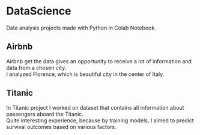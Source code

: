 # DataScience
Data analysis projects made with Python in Colab Notebook.<br>

## Airbnb
Airbnb get the data gives an opportunity to receive a lot of information and data from a chosen city.<br>
I analyzed Florence, which is beautiful city in the center of Italy.

## Titanic
In Titanic project I worked on dataset that contains all information about passengers aboard the Titanic.<br>
Quite interesting experience, because by training models, I aimed to predict survival outcomes based on various factors.
